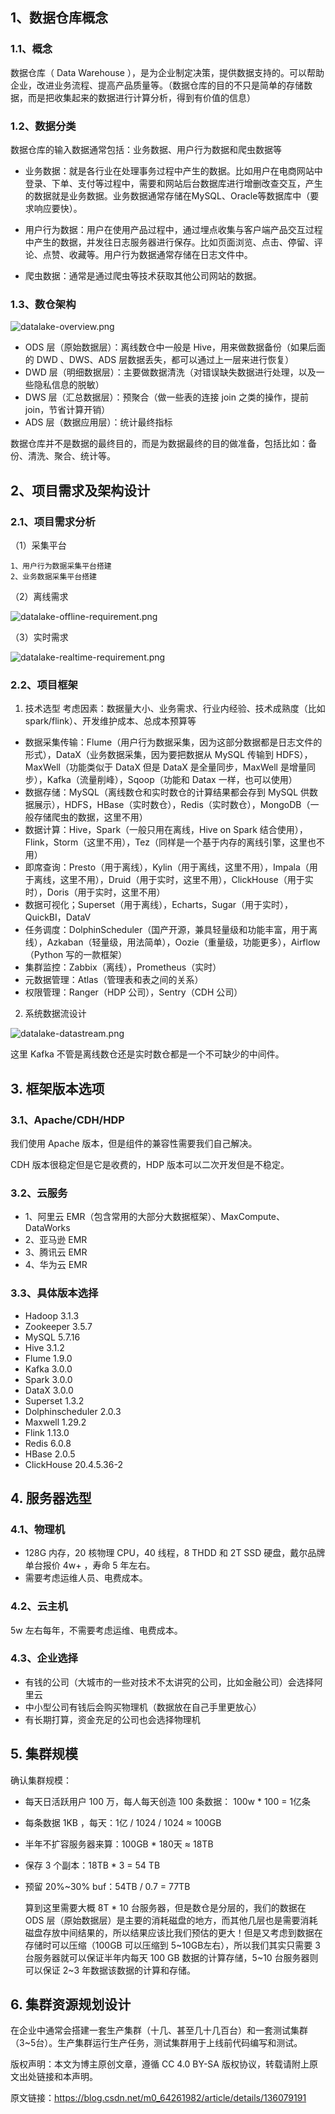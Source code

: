 ## 1、数据仓库概念
### 1.1、概念
数据仓库（ Data Warehouse ），是为企业制定决策，提供数据支持的。可以帮助企业，改进业务流程、提高产品质量等。（数据仓库的目的不只是简单的存储数据，而是把收集起来的数据进行计算分析，得到有价值的信息）

### 1.2、数据分类
数据仓库的输入数据通常包括：业务数据、用户行为数据和爬虫数据等

- 业务数据：就是各行业在处理事务过程中产生的数据。比如用户在电商网站中登录、下单、支付等过程中，需要和网站后台数据库进行增删改查交互，产生的数据就是业务数据。业务数据通常存储在MySQL、Oracle等数据库中（要求响应要快）。

- 用户行为数据：用户在使用产品过程中，通过埋点收集与客户端产品交互过程中产生的数据，并发往日志服务器进行保存。比如页面浏览、点击、停留、评论、点赞、收藏等。用户行为数据通常存储在日志文件中。

- 爬虫数据：通常是通过爬虫等技术获取其他公司网站的数据。

### 1.3、数仓架构
![datalake-overview.png](img%2Fdatalake%2Fdatalake-overview.png)

- ODS 层（原始数据层）：离线数仓中一般是 Hive，用来做数据备份（如果后面的 DWD 、DWS、ADS 层数据丢失，都可以通过上一层来进行恢复）
- DWD 层（明细数据层）：主要做数据清洗（对错误缺失数据进行处理，以及一些隐私信息的脱敏）
- DWS 层（汇总数据层）：预聚合（做一些表的连接 join 之类的操作，提前 join，节省计算开销）
- ADS 层（数据应用层）：统计最终指标

数据仓库并不是数据的最终目的，而是为数据最终的目的做准备，包括比如：备份、清洗、聚合、统计等。

## 2、项目需求及架构设计
### 2.1、项目需求分析
（1）采集平台

    1、用户行为数据采集平台搭建
    2、业务数据采集平台搭建

（2）离线需求 

![datalake-offline-requirement.png](img%2Fdatalake%2Fdatalake-offline-requirement.png)

（3）实时需求

![datalake-realtime-requirement.png](img%2Fdatalake%2Fdatalake-realtime-requirement.png)

### 2.2、项目框架
1. 技术选型
   考虑因素：数据量大小、业务需求、行业内经验、技术成熟度（比如spark/flink）、开发维护成本、总成本预算等

- 数据采集传输：Flume（用户行为数据采集，因为这部分数据都是日志文件的形式），DataX（业务数据采集，因为要把数据从 MySQL 传输到 HDFS），MaxWell（功能类似于 DataX 但是 DataX 是全量同步，MaxWell 是增量同步），Kafka（流量削峰），Sqoop（功能和 Datax 一样，也可以使用）
- 数据存储：MySQL（离线数仓和实时数仓的计算结果都会存到 MySQL 供数据展示），HDFS，HBase（实时数仓），Redis（实时数仓），MongoDB（一般存储爬虫的数据，这里不用）
- 数据计算：Hive，Spark（一般只用在离线，Hive on Spark 结合使用），Flink，Storm（这里不用），Tez（同样是一个基于内存的离线引擎，这里也不用）
- 即席查询：Presto（用于离线），Kylin（用于离线，这里不用），Impala（用于离线，这里不用），Druid（用于实时，这里不用），ClickHouse（用于实时），Doris（用于实时，这里不用）
- 数据可视化；Superset（用于离线），Echarts，Sugar（用于实时），QuickBI，DataV
- 任务调度：DolphinScheduler（国产开源，兼具轻量级和功能丰富，用于离线），Azkaban（轻量级，用法简单），Oozie（重量级，功能更多），Airflow（Python 写的一款框架）
- 集群监控：Zabbix（离线），Prometheus（实时）
- 元数据管理：Atlas（管理表和表之间的关系）
- 权限管理：Ranger（HDP 公司），Sentry（CDH 公司）

2. 系统数据流设计

![datalake-datastream.png](img%2Fdatalake%2Fdatalake-datastream.png)
   
这里 Kafka 不管是离线数仓还是实时数仓都是一个不可缺少的中间件。

## 3. 框架版本选项
### 3.1、Apache/CDH/HDP
我们使用 Apache 版本，但是组件的兼容性需要我们自己解决。

CDH 版本很稳定但是它是收费的，HDP 版本可以二次开发但是不稳定。

### 3.2、云服务
- 1、阿里云 EMR（包含常用的大部分大数据框架）、MaxCompute、DataWorks
- 2、亚马逊 EMR
- 3、腾讯云 EMR
- 4、华为云 EMR

### 3.3、具体版本选择
- Hadoop 3.1.3
- Zookeeper 3.5.7
- MySQL 5.7.16
- Hive 3.1.2
- Flume 1.9.0
- Kafka 3.0.0
- Spark 3.0.0
- DataX 3.0.0
- Superset 1.3.2
- Dolphinscheduler 2.0.3
- Maxwell 1.29.2
- Flink 1.13.0
- Redis 6.0.8
- HBase 2.0.5
- ClickHouse 20.4.5.36-2

## 4. 服务器选型
### 4.1、物理机
- 128G 内存，20 核物理 CPU，40 线程，8 THDD 和 2T SSD 硬盘，戴尔品牌单台报价 4w+ ，寿命 5 年左右。
- 需要考虑运维人员、电费成本。

### 4.2、云主机
5w 左右每年，不需要考虑运维、电费成本。

### 4.3、企业选择
- 有钱的公司（大城市的一些对技术不太讲究的公司，比如金融公司）会选择阿里云
- 中小型公司有钱后会购买物理机（数据放在自己手里更放心）
- 有长期打算，资金充足的公司也会选择物理机

## 5. 集群规模
   确认集群规模：

- 每天日活跃用户 100 万，每人每天创造 100 条数据： 100w * 100 = 1亿条
- 每条数据 1KB ，每天：1亿 / 1024 / 1024 ≈ 100GB
- 半年不扩容服务器来算：100GB * 180天 ≈ 18TB
- 保存 3 个副本：18TB * 3 = 54 TB
- 预留 20%~30% buf：54TB / 0.7 = 77TB

  算到这里需要大概 8T * 10 台服务器，但是数仓是分层的，我们的数据在 ODS 层（原始数据层）是主要的消耗磁盘的地方，而其他几层也是需要消耗磁盘存放中间结果的，所以结果应该比我们预估的更大！但是又考虑到数据在存储时可以压缩（100GB 可以压缩到 5~10GB左右），所以我们其实只需要 3 台服务器就可以保证半年内每天 100 GB 数据的计算存储，5~10 台服务器则可以保证 2~3 年数据该数据的计算和存储。

## 6. 集群资源规划设计
在企业中通常会搭建一套生产集群（十几、甚至几十几百台）和一套测试集群（3~5台）。生产集群运行生产任务，测试集群用于上线前代码编写和测试。




版权声明：本文为博主原创文章，遵循 CC 4.0 BY-SA 版权协议，转载请附上原文出处链接和本声明。

原文链接：https://blog.csdn.net/m0_64261982/article/details/136079191